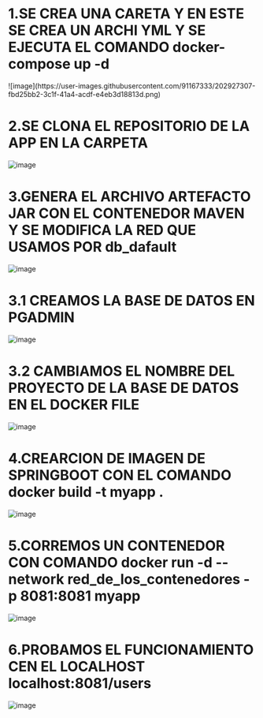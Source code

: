 <h1>1.SE CREA UNA CARETA Y EN ESTE SE CREA UN ARCHI YML Y SE EJECUTA EL COMANDO docker-compose up -d</h1>
![image](https://user-images.githubusercontent.com/91167333/202927307-fbd25bb2-3c1f-41a4-acdf-e4eb3d18813d.png)

<h1>2.SE CLONA EL REPOSITORIO DE LA APP EN LA CARPETA</h1>

![image](https://user-images.githubusercontent.com/91167333/202927356-c6e184f5-efbd-4a9e-be48-d856321cd371.png)

<h1>3.GENERA EL ARCHIVO ARTEFACTO JAR CON EL CONTENEDOR MAVEN Y SE MODIFICA LA RED QUE USAMOS POR db_dafault</h1>

![image](https://user-images.githubusercontent.com/91167333/202927526-c4ede62b-7228-470a-b097-ceac1f373f70.png)

<h1>3.1 CREAMOS LA BASE DE DATOS EN PGADMIN </h1>


![image](https://user-images.githubusercontent.com/91167333/202927939-b4b6bf8a-f780-4a01-996a-cb4f3bb91c1c.png)


<h1>3.2 CAMBIAMOS EL NOMBRE DEL PROYECTO DE LA BASE DE DATOS EN EL DOCKER FILE </h1>

![image](https://user-images.githubusercontent.com/91167333/202927879-002baea3-53b3-49f7-ac9f-14ec97791c9a.png)


<h1>4.CREARCION DE IMAGEN DE SPRINGBOOT CON EL COMANDO  docker build -t myapp . </h1>

![image](https://user-images.githubusercontent.com/91167333/202927648-b8933985-2bc2-4d3e-9ddc-6267929c3882.png)

<h1>5.CORREMOS UN CONTENEDOR CON COMANDO docker run -d --network red_de_los_contenedores -p 8081:8081 myapp</h1>

![image](https://user-images.githubusercontent.com/91167333/202927674-2e9be122-acf4-453c-8104-e122ae6256c3.png)


<h1>6.PROBAMOS EL FUNCIONAMIENTO CEN EL LOCALHOST localhost:8081/users</h1>

![image](https://user-images.githubusercontent.com/91167333/202927749-2f9f12e5-557c-4dd1-8a3f-f075e438a154.png)











